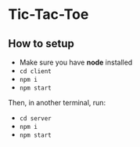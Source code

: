 
# Tic-Tac-Toe
## How to setup
- Make sure you have **node** installed
- `cd client`
- `npm i`
- `npm start`

Then, in another terminal, run:
- `cd server`
- `npm i`
- `npm start`
